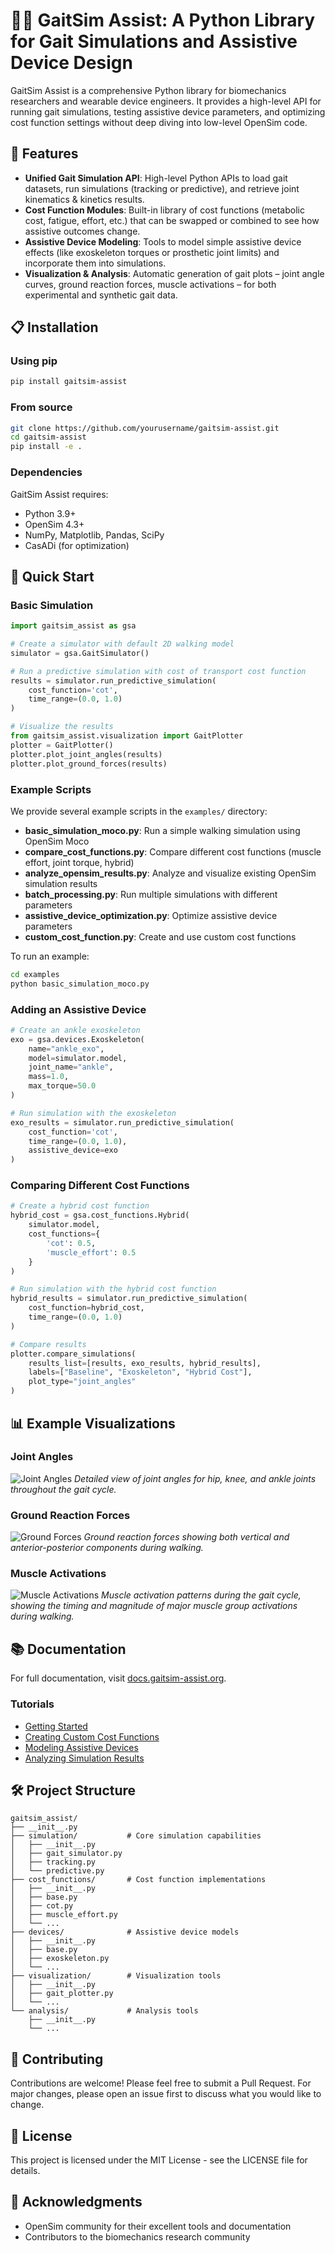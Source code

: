# 🚶‍♂️ GaitSim Assist: A Python Library for Gait Simulations and Assistive Device Design

GaitSim Assist is a comprehensive Python library for biomechanics researchers and wearable device engineers. It provides a high-level API for running gait simulations, testing assistive device parameters, and optimizing cost function settings without deep diving into low-level OpenSim code.

## 🌟 Features

- **Unified Gait Simulation API**: High-level Python APIs to load gait datasets, run simulations (tracking or predictive), and retrieve joint kinematics & kinetics results.
- **Cost Function Modules**: Built-in library of cost functions (metabolic cost, fatigue, effort, etc.) that can be swapped or combined to see how assistive outcomes change.
- **Assistive Device Modeling**: Tools to model simple assistive device effects (like exoskeleton torques or prosthetic joint limits) and incorporate them into simulations.
- **Visualization & Analysis**: Automatic generation of gait plots – joint angle curves, ground reaction forces, muscle activations – for both experimental and synthetic gait data.

## 📋 Installation

### Using pip

```bash
pip install gaitsim-assist
```

### From source

```bash
git clone https://github.com/yourusername/gaitsim-assist.git
cd gaitsim-assist
pip install -e .
```

### Dependencies

GaitSim Assist requires:
- Python 3.9+
- OpenSim 4.3+
- NumPy, Matplotlib, Pandas, SciPy
- CasADi (for optimization)

## 🚀 Quick Start

### Basic Simulation

```python
import gaitsim_assist as gsa

# Create a simulator with default 2D walking model
simulator = gsa.GaitSimulator()

# Run a predictive simulation with cost of transport cost function
results = simulator.run_predictive_simulation(
    cost_function='cot',
    time_range=(0.0, 1.0)
)

# Visualize the results
from gaitsim_assist.visualization import GaitPlotter
plotter = GaitPlotter()
plotter.plot_joint_angles(results)
plotter.plot_ground_forces(results)
```

### Example Scripts

We provide several example scripts in the `examples/` directory:

- **basic_simulation_moco.py**: Run a simple walking simulation using OpenSim Moco
- **compare_cost_functions.py**: Compare different cost functions (muscle effort, joint torque, hybrid)
- **analyze_opensim_results.py**: Analyze and visualize existing OpenSim simulation results
- **batch_processing.py**: Run multiple simulations with different parameters
- **assistive_device_optimization.py**: Optimize assistive device parameters
- **custom_cost_function.py**: Create and use custom cost functions

To run an example:

```bash
cd examples
python basic_simulation_moco.py
```

### Adding an Assistive Device

```python
# Create an ankle exoskeleton
exo = gsa.devices.Exoskeleton(
    name="ankle_exo",
    model=simulator.model,
    joint_name="ankle",
    mass=1.0,
    max_torque=50.0
)

# Run simulation with the exoskeleton
exo_results = simulator.run_predictive_simulation(
    cost_function='cot',
    time_range=(0.0, 1.0),
    assistive_device=exo
)
```

### Comparing Different Cost Functions

```python
# Create a hybrid cost function
hybrid_cost = gsa.cost_functions.Hybrid(
    simulator.model,
    cost_functions={
        'cot': 0.5,
        'muscle_effort': 0.5
    }
)

# Run simulation with the hybrid cost function
hybrid_results = simulator.run_predictive_simulation(
    cost_function=hybrid_cost,
    time_range=(0.0, 1.0)
)

# Compare results
plotter.compare_simulations(
    results_list=[results, exo_results, hybrid_results],
    labels=["Baseline", "Exoskeleton", "Hybrid Cost"],
    plot_type="joint_angles"
)
```

## 📊 Example Visualizations

### Joint Angles
![Joint Angles](results/experimental_joint_angles.png)
*Detailed view of joint angles for hip, knee, and ankle joints throughout the gait cycle.*

### Ground Reaction Forces
![Ground Forces](results/experimental_ground_forces.png)
*Ground reaction forces showing both vertical and anterior-posterior components during walking.*

### Muscle Activations
![Muscle Activations](results/muscle_activations.png)
*Muscle activation patterns during the gait cycle, showing the timing and magnitude of major muscle group activations during walking.*

## 📚 Documentation

For full documentation, visit [docs.gaitsim-assist.org](https://docs.gaitsim-assist.org).

### Tutorials

- [Getting Started](https://docs.gaitsim-assist.org/tutorials/getting_started.html)
- [Creating Custom Cost Functions](https://docs.gaitsim-assist.org/tutorials/custom_cost_functions.html)
- [Modeling Assistive Devices](https://docs.gaitsim-assist.org/tutorials/assistive_devices.html)
- [Analyzing Simulation Results](https://docs.gaitsim-assist.org/tutorials/analysis.html)

## 🛠 Project Structure

```
gaitsim_assist/
├── __init__.py
├── simulation/           # Core simulation capabilities
│   ├── __init__.py
│   ├── gait_simulator.py
│   ├── tracking.py
│   └── predictive.py
├── cost_functions/       # Cost function implementations
│   ├── __init__.py
│   ├── base.py
│   ├── cot.py
│   ├── muscle_effort.py
│   └── ...
├── devices/              # Assistive device models
│   ├── __init__.py
│   ├── base.py
│   ├── exoskeleton.py
│   └── ...
├── visualization/        # Visualization tools
│   ├── __init__.py
│   ├── gait_plotter.py
│   └── ...
└── analysis/             # Analysis tools
    ├── __init__.py
    └── ...
```

## 🤝 Contributing

Contributions are welcome! Please feel free to submit a Pull Request. For major changes, please open an issue first to discuss what you would like to change.

## 📄 License

This project is licensed under the MIT License - see the LICENSE file for details.

## 🙏 Acknowledgments

- OpenSim community for their excellent tools and documentation
- Contributors to the biomechanics research community
